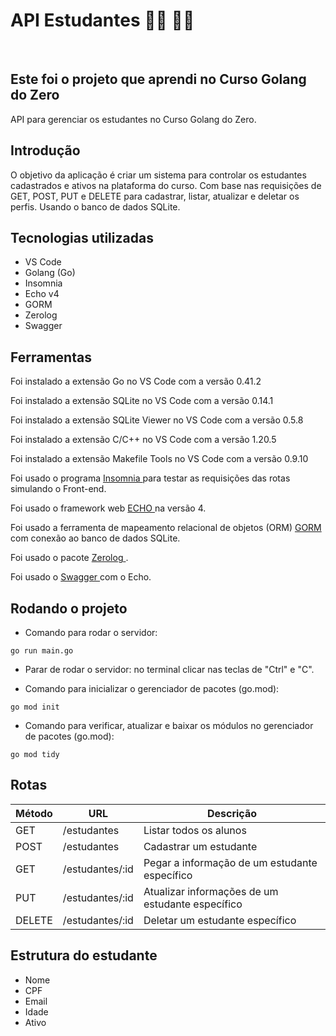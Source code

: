 # API Estudantes 👩‍🎓 👨‍🎓
<br>

<h2> Este foi o projeto que aprendi no Curso Golang do Zero </h2>
API para gerenciar os estudantes no Curso Golang do Zero.

<h2> Introdução </h2>
O objetivo da aplicação é criar um sistema para controlar os estudantes cadastrados e ativos na plataforma do curso. Com base nas requisições de GET, POST, PUT e DELETE para cadastrar, listar, atualizar e deletar os perfis. Usando o banco de dados SQLite.

## Tecnologias utilizadas
* VS Code
* Golang (Go)
* Insomnia
* Echo v4
* GORM
* Zerolog
* Swagger

## Ferramentas
Foi instalado a extensão Go no VS Code com a versão 0.41.2

Foi instalado a extensão SQLite no VS Code com a versão 0.14.1

Foi instalado a extensão SQLite Viewer no VS Code com a versão 0.5.8

Foi instalado a extensão C/C++ no VS Code com a versão 1.20.5

Foi instalado a extensão Makefile Tools no VS Code com a versão 0.9.10

Foi usado o programa <a href="https://insomnia.rest/download" target="_blank" > Insomnia </a> para testar as requisições das rotas simulando o Front-end.

Foi usado o framework web <a href="https://github.com/labstack/echo" target="_blank"> ECHO </a> na versão 4.

Foi usado a ferramenta de mapeamento relacional de objetos (ORM) <a href="https://gorm.io/docs/connecting_to_the_database.html" target="_blank"> GORM </a> com conexão ao banco de dados SQLite.

Foi usado o pacote <a href="https://github.com/rs/zerolog" target="_blank"> Zerolog </a> .

Foi usado o <a href="https://github.com/swaggo/echo-swagger" target="_blank"> Swagger </a> com o Echo.

## Rodando o projeto
- Comando para rodar o servidor:
```
go run main.go
```

- Parar de rodar o servidor: no terminal clicar nas teclas de "Ctrl" e "C".

- Comando para inicializar o gerenciador de pacotes (go.mod):
```
go mod init
```

- Comando para verificar, atualizar e baixar os módulos no gerenciador de pacotes (go.mod):
```
go mod tidy
```

## Rotas

| Método | URL             | Descrição                                        |
| ------ | --------------  | -------------------------------------------------|
| GET    | /estudantes     | Listar todos os alunos                           |
| POST   | /estudantes     | Cadastrar um estudante                           |
| GET    | /estudantes/:id | Pegar a informação de um estudante específico    |
| PUT    | /estudantes/:id | Atualizar informações de um estudante específico |
| DELETE | /estudantes/:id | Deletar um estudante específico                  |


## Estrutura do estudante
- Nome
- CPF
- Email
- Idade
- Ativo
